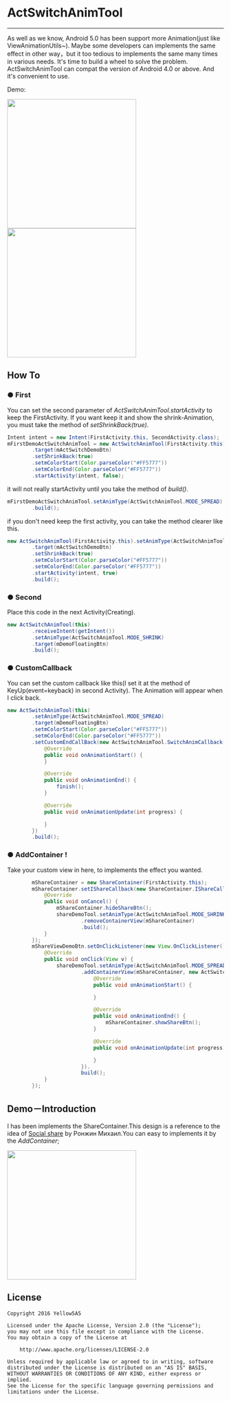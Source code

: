 # ActSwitchAnimTool

---

As well as we know, Android 5.0 has been support more Animation(just like ViewAnimationUtils~). Maybe some developers can implements the same effect in other way，but it too tedious to implements the same many times in various needs. It's time to build a wheel to solve the problem. ActSwitchAnimTool can compat the version of Android 4.0 or above. And it's convenient to use.

Demo:

<img src="image/demo_show1.gif" width=300></img>
<img src="image/demo_show2.gif" width=300></img>




## How To

### ● First

You can set the second parameter of *ActSwitchAnimTool.startActivity* to keep the FirstActivity. If you want keep it and show the shrink-Animation, you must take the method of *setShrinkBack(true)*.

```java
Intent intent = new Intent(FirstActivity.this, SecondActivity.class);
mFirstDemoActSwitchAnimTool = new ActSwitchAnimTool(FirstActivity.this).setAnimType(ActSwitchAnimTool.MODE_SPREAD)
        .target(mActSwitchDemoBtn)
        .setShrinkBack(true)
        .setmColorStart(Color.parseColor("#FF5777"))
        .setmColorEnd(Color.parseColor("#FF5777"))
        .startActivity(intent, false);
```
it will not really startActivity until you take the method of *build()*.

```java
mFirstDemoActSwitchAnimTool.setAnimType(ActSwitchAnimTool.MODE_SPREAD)
		.build();
```

if you don't need keep the first activity, you can take the method clearer like this.

```java
new ActSwitchAnimTool(FirstActivity.this).setAnimType(ActSwitchAnimTool.MODE_SPREAD)
        .target(mActSwitchDemoBtn)
        .setShrinkBack(true)
        .setmColorStart(Color.parseColor("#FF5777"))
        .setmColorEnd(Color.parseColor("#FF5777"))
        .startActivity(intent, true)
        .build();
```

### ● Second

Place this code in the next Activity(Creating).

```java
new ActSwitchAnimTool(this)
        .receiveIntent(getIntent())
        .setAnimType(ActSwitchAnimTool.MODE_SHRINK)
        .target(mDemoFloatingBtn)
        .build();
```


### ● CustomCallback

You can set the custom callback like this(I set it at the method of KeyUp(event=keyback) in second Activity). The Animation will appear when I click back.

```java
new ActSwitchAnimTool(this)
        .setAnimType(ActSwitchAnimTool.MODE_SPREAD)
        .target(mDemoFloatingBtn)
        .setmColorStart(Color.parseColor("#FF5777"))
        .setmColorEnd(Color.parseColor("#FF5777"))
        .setCustomEndCallBack(new ActSwitchAnimTool.SwitchAnimCallback() {
            @Override
            public void onAnimationStart() {
            }

            @Override
            public void onAnimationEnd() {
                finish();
            }

            @Override
            public void onAnimationUpdate(int progress) {

            }
        })
        .build();
```


### ● AddContainer !

Take your custom view in here, to implements the effect you wanted.

```java
        mShareContainer = new ShareContainer(FirstActivity.this);
        mShareContainer.setIShareCallback(new ShareContainer.IShareCallback() {
            @Override
            public void onCancel() {
                mShareContainer.hideShareBtn();
                shareDemoTool.setAnimType(ActSwitchAnimTool.MODE_SHRINK)
                        .removeContainerView(mShareContainer)
                        .build();
            }
        });
        mShareViewDemoBtn.setOnClickListener(new View.OnClickListener() {
            @Override
            public void onClick(View v) {
                shareDemoTool.setAnimType(ActSwitchAnimTool.MODE_SPREAD)
                        .addContainerView(mShareContainer, new ActSwitchAnimTool.SwitchAnimCallback() {
                            @Override
                            public void onAnimationStart() {

                            }

                            @Override
                            public void onAnimationEnd() {
                                mShareContainer.showShareBtn();
                            }

                            @Override
                            public void onAnimationUpdate(int progress) {

                            }
                        }).
                        build();
            }
        });
```

## Demo－Introduction

I has been implements the ShareContainer.This design is a reference to the idea of [Social share](https://ios.uplabs.com/posts/social-share-734184f5-822e-4e59-bf44-a713c4595dc0) by Ронжин Михаил.You can easy to implements it by the *AddContainer*;


<img src="image/demo_show2.gif" width=300></img>




## License

    Copyright 2016 Yellow5A5
    
    Licensed under the Apache License, Version 2.0 (the "License");
    you may not use this file except in compliance with the License.
    You may obtain a copy of the License at
    
        http://www.apache.org/licenses/LICENSE-2.0
    
    Unless required by applicable law or agreed to in writing, software
    distributed under the License is distributed on an "AS IS" BASIS,
    WITHOUT WARRANTIES OR CONDITIONS OF ANY KIND, either express or implied.
    See the License for the specific language governing permissions and
    limitations under the License.

